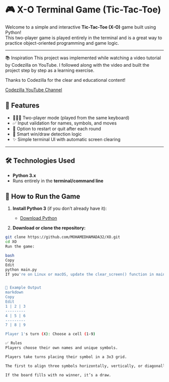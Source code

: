 # 🎮 X-O Terminal Game (Tic-Tac-Toe)

Welcome to a simple and interactive **Tic-Tac-Toe (X-O)** game built using Python!  
This two-player game is played entirely in the terminal and is a great way to practice object-oriented programming and game logic.

---


📚 Inspiration
This project was implemented while watching a video tutorial by Codezilla on YouTube.
I followed along with the video and built the project step by step as a learning exercise.

Thanks to Codezilla for the clear and educational content!

[Codezilla YouTube Channel](https://www.youtube.com/@Codezilla)


## 📌 Features

- 🧑‍🤝‍🧑 Two-player mode (played from the same keyboard)
- ✅ Input validation for names, symbols, and moves
- 🔁 Option to restart or quit after each round
- 🧠 Smart win/draw detection logic
- ✨ Simple terminal UI with automatic screen clearing

---

## 🛠️ Technologies Used

- **Python 3.x**
- Runs entirely in the **terminal/command line**



## 🚀 How to Run the Game

1. **Install Python 3** (if you don’t already have it):
   - [Download Python](https://www.python.org/downloads/)

2. **Download or clone the repository:**

```bash
git clone https://github.com/MOHAMEDHAMADA32/XO.git
cd XO
Run the game:

bash
Copy
Edit
python main.py
If you're on Linux or macOS, update the clear_screen() function in main.py to use os.system("clear") instead of cls.


📸 Example Output
markdown
Copy
Edit
1 | 2 | 3
---------
4 | 5 | 6
---------
7 | 8 | 9

Player 1's turn (X): Choose a cell (1-9)

✅ Rules
Players choose their own names and unique symbols.

Players take turns placing their symbol in a 3x3 grid.

The first to align three symbols horizontally, vertically, or diagonally wins.

If the board fills with no winner, it’s a draw.














